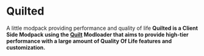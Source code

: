 # Quilted
A little modpack providing performance and quality of life
**Quilted is a Client Side Modpack using the [Quilt](https://quiltmc.org/#:~:text=The%20Quilt%20project%20is%20an,toolchain%20with%20an%20open%20ecosystem.) Modloader that aims to provide high-tier performance with a large amount of Quality Of Life features and customization.**

